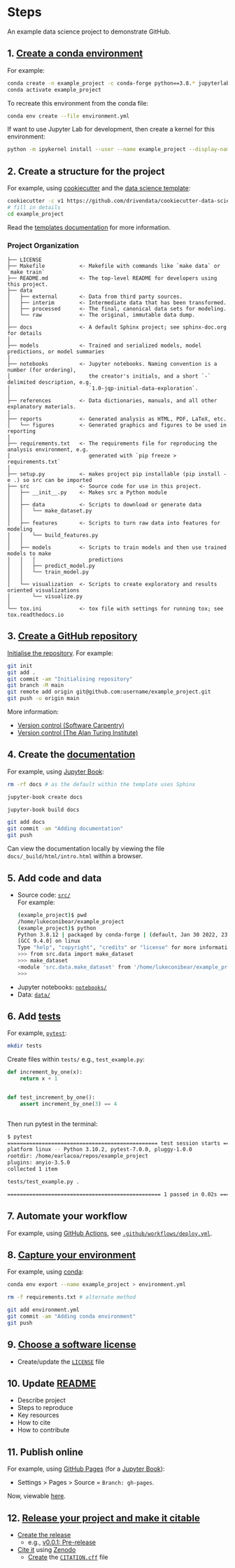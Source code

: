 # Steps

An example data science project to demonstrate GitHub.

## 1. [Create a conda environment](https://docs.conda.io/projects/conda/en/latest/user-guide/tasks/manage-environments.html#creating-an-environment-with-commands)  

For example:

```bash
conda create -n example_project -c conda-forge python==3.8.* jupyterlab jupyter-book numpy cookiecutter pytest
conda activate example_project
```    

To recreate this environment from the conda file:

```bash
conda env create --file environment.yml
```

If want to use Jupyter Lab for development, then create a kernel for this environment:
```bash
python -m ipykernel install --user --name example_project --display-name "example_project"
```

## 2. Create a structure for the project

For example, using [cookiecutter](https://cookiecutter.readthedocs.io/en/latest/) and the [data science template](https://github.com/drivendata/cookiecutter-data-science):

```bash
cookiecutter -c v1 https://github.com/drivendata/cookiecutter-data-science
# fill in details
cd example_project
```    

Read the [templates documentation](http://drivendata.github.io/cookiecutter-data-science/) for more information.

### Project Organization

    ├── LICENSE
    ├── Makefile           <- Makefile with commands like `make data` or `make train`
    ├── README.md          <- The top-level README for developers using this project.
    ├── data
    │   ├── external       <- Data from third party sources.
    │   ├── interim        <- Intermediate data that has been transformed.
    │   ├── processed      <- The final, canonical data sets for modeling.
    │   └── raw            <- The original, immutable data dump.
    │
    ├── docs               <- A default Sphinx project; see sphinx-doc.org for details
    │
    ├── models             <- Trained and serialized models, model predictions, or model summaries
    │
    ├── notebooks          <- Jupyter notebooks. Naming convention is a number (for ordering),
    │                         the creator's initials, and a short `-` delimited description, e.g.
    │                         `1.0-jqp-initial-data-exploration`.
    │
    ├── references         <- Data dictionaries, manuals, and all other explanatory materials.
    │
    ├── reports            <- Generated analysis as HTML, PDF, LaTeX, etc.
    │   └── figures        <- Generated graphics and figures to be used in reporting
    │
    ├── requirements.txt   <- The requirements file for reproducing the analysis environment, e.g.
    │                         generated with `pip freeze > requirements.txt`
    │
    ├── setup.py           <- makes project pip installable (pip install -e .) so src can be imported
    ├── src                <- Source code for use in this project.
    │   ├── __init__.py    <- Makes src a Python module
    │   │
    │   ├── data           <- Scripts to download or generate data
    │   │   └── make_dataset.py
    │   │
    │   ├── features       <- Scripts to turn raw data into features for modeling
    │   │   └── build_features.py
    │   │
    │   ├── models         <- Scripts to train models and then use trained models to make
    │   │   │                 predictions
    │   │   ├── predict_model.py
    │   │   └── train_model.py
    │   │
    │   └── visualization  <- Scripts to create exploratory and results oriented visualizations
    │       └── visualize.py
    │
    └── tox.ini            <- tox file with settings for running tox; see tox.readthedocs.io

## 3. [Create a GitHub repository](https://docs.github.com/en/get-started/quickstart/create-a-repo)  

[Initialise the repository](https://docs.github.com/en/get-started/importing-your-projects-to-github/importing-source-code-to-github/adding-an-existing-project-to-github-using-the-command-line). 
For example:

```bash
git init
git add .
git commit -am "Initialising repository"
git branch -M main
git remote add origin git@github.com:username/example_project.git
git push -u origin main
```    

More information:
- [Version control (Software Carpentry)](https://swcarpentry.github.io/git-novice/)
- [Version control (The Alan Turing Institute)](https://alan-turing-institute.github.io/rse-course/html/module04_version_control_with_git/04_00_introduction.html)

## 4. Create the [documentation](https://www.software.ac.uk/blog/2019-06-21-what-are-best-practices-research-software-documentation)

For example, using [Jupyter Book](https://jupyterbook.org/start/your-first-book.html):

```bash
rm -rf docs # as the default within the template uses Sphinx

jupyter-book create docs

jupyter-book build docs

git add docs
git commit -am "Adding documentation"
git push
```

Can view the documentation locally by viewing the file `docs/_build/html/intro.html` within a browser.

## 5. Add code and data

- Source code: [`src/`](https://github.com/ARCTraining/example_project/tree/main/src)  
    For example:  
    ```bash
    (example_project)$ pwd
    /home/lukeconibear/example_project
    (example_project)$ python
    Python 3.8.12 | packaged by conda-forge | (default, Jan 30 2022, 23:53:36)
    [GCC 9.4.0] on linux
    Type "help", "copyright", "credits" or "license" for more information.
    >>> from src.data import make_dataset
    >>> make_dataset
    <module 'src.data.make_dataset' from '/home/lukeconibear/example_project/src/data/make_dataset.py'>
    >>>
    ```
- Jupyter notebooks: [`notebooks/`](https://github.com/ARCTraining/example_project/tree/main/notebooks) 
- Data: [`data/`](https://github.com/ARCTraining/example_project/tree/main/data)    

## 6. Add [tests](https://alan-turing-institute.github.io/rse-course/html/module05_testing_your_code/05_00_introduction.html)

For example, [`pytest`](https://docs.pytest.org/en/6.2.x/):

```bash
mkdir tests
```

Create files within `tests/` e.g., `test_example.py`:

```python
def increment_by_one(x):
    return x + 1


def test_increment_by_one():
    assert increment_by_one(3) == 4
    
```

Then run pytest in the terminal:

```bash
$ pytest
================================================ test session starts ================================================
platform linux -- Python 3.10.2, pytest-7.0.0, pluggy-1.0.0
rootdir: /home/earlacoa/repos/example_project
plugins: anyio-3.5.0
collected 1 item                                                                                                    

tests/test_example.py .                                                                                       [100%]

================================================= 1 passed in 0.02s =================================================
```

## 7. Automate your workflow

For example, using [GitHub Actions](https://github.com/features/actions), see [`.github/workflows/deploy.yml`](https://github.com/ARCTraining/example_project/blob/main/.github/workflows/deploy.yml).

## 8. [Capture your environment](https://the-turing-way.netlify.app/reproducible-research/renv.html)

For example, using [conda](https://docs.conda.io/projects/conda/en/latest/user-guide/tasks/manage-environments.html#sharing-an-environment):

```bash
conda env export --name example_project > environment.yml

rm -f requirements.txt # alternate method

git add environment.yml
git commit -am "Adding conda environment"
git push
```

## 9. [Choose a software license](https://the-turing-way.netlify.app/reproducible-research/licensing.html)

- Create/update the [`LICENSE`](https://github.com/ARCTraining/example_project/blob/main/LICENSE) file

## 10. Update [README](https://the-turing-way.netlify.app/project-design/project-repo/project-repo-readme.html)

- Describe project
- Steps to reproduce
- Key resources
- How to cite
- How to contribute

## 11. Publish online

For example, using [GitHub Pages](https://pages.github.com/) (for a [Jupyter Book](https://jupyterbook.org/start/publish.html)):

- Settings > Pages > Source = `Branch: gh-pages`.

Now, viewable [here](https://arctraining.github.io/example_project/).

## 12. [Release your project and make it citable](https://the-turing-way.netlify.app/communication/citable.html)

- [Create the release](https://docs.github.com/en/repositories/releasing-projects-on-github/managing-releases-in-a-repository)
    - e.g., [v0.0.1: Pre-release](https://github.com/ARCTraining/example_project/releases/tag/v0.0.1)
- [Cite it](https://docs.github.com/en/repositories/archiving-a-github-repository/referencing-and-citing-content) using [Zenodo](https://zenodo.org/)
    - [Create](https://the-turing-way.netlify.app/communication/citable/citable-cff.html#) the [`CITATION.cff`](https://github.com/ARCTraining/example_project/blob/main/CITATION.cff) file
